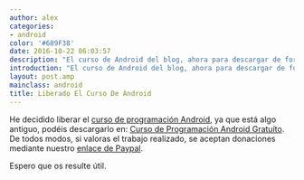 ```yaml
---
author: alex
categories:
- android
color: '#689F38'
date: 2016-10-22 06:03:57
description: "El curso de Android del blog, ahora para descargar de forma gratu\xEDta"
introduction: "El curso de Android del blog, ahora para descargar de forma gratu\xEDta"
layout: post.amp
mainclass: android
title: Liberado El Curso De Android
---
```


He decidido liberar el [curso de programación Android](https://elbauldelprogramador.com/curso-programacion-android/ "Curso de Programación en Android"), ya que está algo antiguo, podéis descargarlo en: <a href="http://elbauldelprogramador.com/pdfs/PaqueteProgramacionAndroid.zip" id="androidCourse">Curso de Programación Android Gratuíto</a>. De todos modos, si valoras el trabajo realizado, se aceptan donaciones mediante nuestro [enlace de Paypal](https://www.paypal.me/elbaul).

Espero que os resulte útil.



<!--more-->